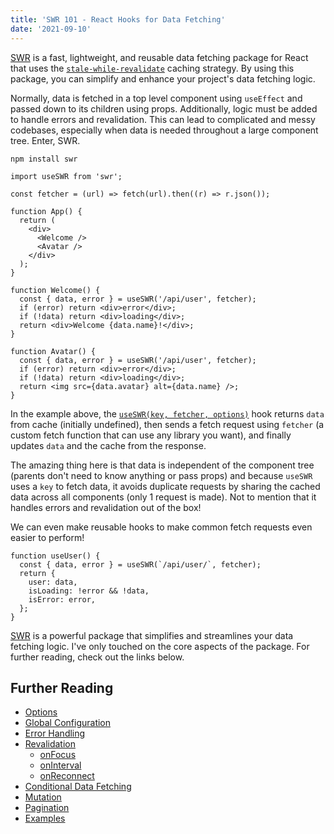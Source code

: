 ```yaml
---
title: 'SWR 101 - React Hooks for Data Fetching'
date: '2021-09-10'
---
```


[SWR](https://swr.vercel.app) is a fast, lightweight, and reusable data fetching package for React that uses the [`stale-while-revalidate`](https://tools.ietf.org/html/rfc5861) caching strategy. By using this package, you can simplify and enhance your project's data fetching logic.

Normally, data is fetched in a top level component using `useEffect` and passed down to its children using props. Additionally, logic must be added to handle errors and revalidation. This can lead to complicated and messy codebases, especially when data is needed throughout a large component tree. Enter, SWR.

```
npm install swr
```

```
import useSWR from 'swr';

const fetcher = (url) => fetch(url).then((r) => r.json());

function App() {
  return (
    <div>
      <Welcome />
      <Avatar />
    </div>
  );
}

function Welcome() {
  const { data, error } = useSWR('/api/user', fetcher);
  if (error) return <div>error</div>;
  if (!data) return <div>loading</div>;
  return <div>Welcome {data.name}!</div>;
}

function Avatar() {
  const { data, error } = useSWR('/api/user', fetcher);
  if (error) return <div>error</div>;
  if (!data) return <div>loading</div>;
  return <img src={data.avatar} alt={data.name} />;
}
```

In the example above, the [`useSWR(key, fetcher, options)`](https://swr.vercel.app/docs/options) hook returns `data` from cache (initially undefined), then sends a fetch request using `fetcher` (a custom fetch function that can use any library you want), and finally updates `data` and the cache from the response.

The amazing thing here is that data is independent of the component tree (parents don't need to know anything or pass props) and because `useSWR` uses a `key` to fetch data, it avoids duplicate requests by sharing the cached data across all components (only 1 request is made). Not to mention that it handles errors and revalidation out of the box!

We can even make reusable hooks to make common fetch requests even easier to perform!

```
function useUser() {
  const { data, error } = useSWR(`/api/user/`, fetcher);
  return {
    user: data,
    isLoading: !error && !data,
    isError: error,
  };
}
```

[SWR](https://swr.vercel.app) is a powerful package that simplifies and streamlines your data fetching logic. I've only touched on the core aspects of the package. For further reading, check out the links below.

## Further Reading

- [Options](https://swr.vercel.app/docs/options)
- [Global Configuration](https://swr.vercel.app/docs/global-configuration)
- [Error Handling](https://swr.vercel.app/docs/error-handling)
- [Revalidation](https://swr.vercel.app/docs/revalidation)
  - [onFocus](https://swr.vercel.app/docs/revalidation#revalidate-on-focus)
  - [onInterval](https://swr.vercel.app/docs/revalidation#revalidate-on-interval)
  - [onReconnect](https://swr.vercel.app/docs/revalidation#revalidate-on-reconnect)
- [Conditional Data Fetching](https://swr.vercel.app/docs/conditional-fetching)
- [Mutation](https://swr.vercel.app/docs/mutation)
- [Pagination](https://swr.vercel.app/docs/pagination)
- [Examples](https://swr.vercel.app/examples/basic)

